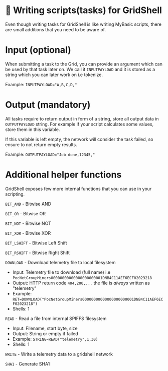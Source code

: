 # 📔 Writing scripts(tasks) for GridShell

Even though writing tasks for GridShell is like writing MyBasic scripts, there are small additions that you need to be aware of.

# Input (optional)

When submitting a task to the Grid, you can provide an argument which can be used by that task later on.
We call it `INPUTPAYLOAD` and it is stored as a string which you can later work on i.e tokenize.

Example: `INPUTPAYLOAD="A,B,C,D,"`


# Output (mandatory)

All tasks require to return output in form of a string, store all output data in `OUTPUTPAYLOAD` string.
For example if your script calculates some values, store them in this variable.

If this variable is left empty, the network will consider the task failed, so ensure to not return empty results.

Example: 
`OUTPUTPAYLOAD="Job done,12345,"`


# Additional helper functions

GridShell exposes few more internal functions that you can use in your scripting.

`BIT_AND` - Bitwise AND

`BIT_OR` - Bitwise OR

`BIT_NOT` - Bitwise NOT

`BIT_XOR` - Bitwise XOR

`BIT_LSHIFT` - Bitwise Left Shift

`BIT_RSHIFT` - Bitwise Right Shift

`DOWNLOAD` - Download telemetry file to local filesystem 

- Input: Telemetry file to download (full name) i.e `PocNetGroupMiners00000000000000000000001DNB4C11AEF6ECF02023218`
- Output: HTTP return code `404,200,...` the file is _always_ written as "telemetry"
- Example: `RET=DOWNLOAD("PocNetGroupMiners00000000000000000000001DNB4C11AEF6ECF02023218")`
- Shells: 1



`READ` - Read a file from internal SPIFFS filesystem

- Input: Filename, start byte, size
- Output: String or empty if failed
- Example: `STRING=READ("telemetry",1,30)`
- Shells: 1

`WRITE` - Write a telemetry data to a gridshell network

`SHA1` - Generate SHA1
